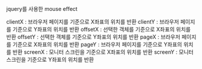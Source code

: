 jquery를 사용한 mouse effect

clientX : 브라우저 페이지를 기준으로 X좌표의 위치를 반환
clientY : 브라우저 페이지를 기준으로 Y좌표의 위치를 반환
offsetX : 선택한 객체를 기준으로 X좌표의 위치를 반환
offsetY : 선택한 객체를 기준으로 Y좌표의 위치를 반환
pageX : 브라우저 페이지를 기준으로 X좌표의 위치를 반환
pageY : 브라우저 페이지를 기준으로 Y좌표의 위치를 반환
screenX : 모니터 스크린을 기준으로 X좌표의 위치를 반환
screenY : 모니터 스크린을 기준으로 Y좌표의 위치를 반환